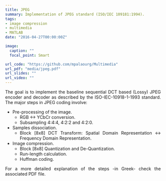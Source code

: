 ```yaml
---
title: JPEG
summary: Implementation of JPEG standard (ISO/IEC 109181:1994).
tags:
- image compression
- multimedia
- MATLAB
date: "2016-04-27T00:00:00Z"

image:
  caption: ""
  focal_point: Smart

url_code: "https://github.com/mpalaourg/Multimedia"
url_pdf: "media/jpeg.pdf"
url_slides: ""
url_video: ""
---
```


<div style="text-align: justify"> <p>
The goal is to implement the baseline sequential DCT based (Lossy) JPEG encoder and decoder as described by the ISO-IEC-10918-1-1993 standard. The major steps in JPEG coding involve:
<ul>
<li>Pre-processing of the image.
  <ul>
  <li>RGB ↔ YCbCr conversion.</li>
  <li>Subsampling 4:4:4, 4:2:2 and 4:2:0.</li>
  </ul></li>
<li>Samples dissociation.
  <ul>
  <li>Block [8x8] DCT Transform: Spatial Domain Representation ↔ Frequency Domain Representation.</li>
  </ul></li>
<li>Image compression.
  <ul>
  <li>Block [8x8] Quantization and De-Quantization.</li>
  <li>Run-length calculation.</li>
  <li>Huffman coding.</li>
  </ul></li>
</ul>

For a more detailed explanation of the steps -in Greek- check the associated PDF file.
</p> </div>
